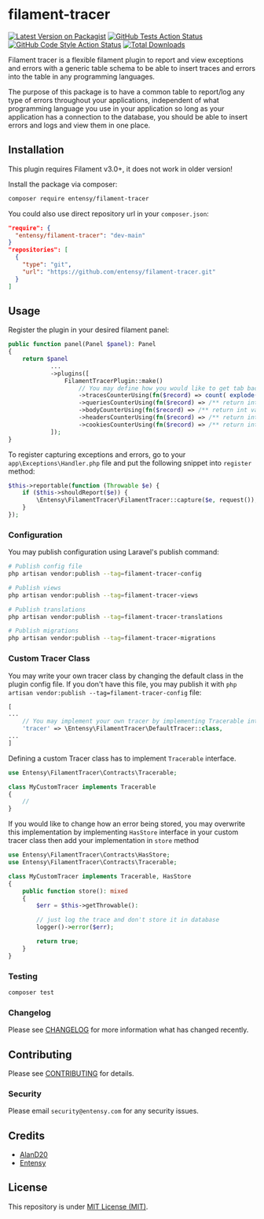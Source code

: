 # filament-tracer

[![Latest Version on Packagist](https://img.shields.io/packagist/v/entensy/filament-tracer.svg?style=flat-square)](https://packagist.org/packages/entensy/filament-tracer)
[![GitHub Tests Action Status](https://img.shields.io/github/actions/workflow/status/entensy/filament-tracer/run-tests.yml?branch=main&label=tests&style=flat-square)](https://github.com/entensy/filament-tracer/actions?query=workflow%3Arun-tests+branch%3Amain)
[![GitHub Code Style Action Status](https://img.shields.io/github/actions/workflow/status/entensy/filament-tracer/fix-php-code-style-issues.yml?branch=main&label=code%20style&style=flat-square)](https://github.com/entensy/filament-tracer/actions?query=workflow%3A"Fix+PHP+code+style+issues"+branch%3Amain)
[![Total Downloads](https://img.shields.io/packagist/dt/entensy/filament-tracer.svg?style=flat-square)](https://packagist.org/packages/entensy/filament-tracer)

Filament tracer is a flexible filament plugin to report and view exceptions and
errors with a generic table schema to be able to insert traces and errors into
the table in any programming languages.

The purpose of this package is to have a common table to report/log any type of
errors throughout your applications, independent of what programming language
you use in your application so long as your application has a connection to the
database, you should be able to insert errors and logs and view them in one
place.

## Installation

This plugin requires Filament v3.0+, it does not work in older version!

Install the package via composer:

```bash
composer require entensy/filament-tracer
```

You could also use direct repository url in your `composer.json`:

```json
"require": {
  "entensy/filament-tracer": "dev-main"
}
"repositories": [
  {
    "type": "git",
    "url": "https://github.com/entensy/filament-tracer.git"
  }
]
```

## Usage

Register the plugin in your desired filament panel:

```php
public function panel(Panel $panel): Panel
{
    return $panel
            ...
            ->plugins([
                FilamentTracerPlugin::make()
                    // You may define how you would like to get tab badge numbers, these must return int type
                    ->tracesCounterUsing(fn($record) => count( explode(PHP_EOL, $record->traces) ) ?? 0),
                    ->queriesCounterUsing(fn($record) => /** return int value */),
                    ->bodyCounterUsing(fn($record) => /** return int value */),
                    ->headersCounterUsing(fn($record) => /** return int value */),
                    ->cookiesCounterUsing(fn($record) => /** return int value */),
            ]);
}
```

To register capturing exceptions and errors, go to your
`app\Exceptions\Handler.php` file and put the following snippet into `register`
method:

```php
$this->reportable(function (Throwable $e) {
    if ($this->shouldReport($e)) {
        \Entensy\FilamentTracer\FilamentTracer::capture($e, request());
    }
});
```

### Configuration

You may publish configuration using Laravel's publish command:

```bash
# Publish config file
php artisan vendor:publish --tag=filament-tracer-config

# Publish views
php artisan vendor:publish --tag=filament-tracer-views

# Publish translations
php artisan vendor:publish --tag=filament-tracer-translations

# Publish migrations
php artisan vendor:publish --tag=filament-tracer-migrations
```

### Custom Tracer Class

You may write your own tracer class by changing the default class in the plugin
config file. If you don't have this file, you may publish it with
`php artisan vendor:publish --tag=filament-tracer-config` file:

```php
[
...
    // You may implement your own tracer by implementing Tracerable interface
    'tracer' => \Entensy\FilamentTracer\DefaultTracer::class,
...
]
```

Defining a custom Tracer class has to implement `Tracerable` interface.

```php
use Entensy\FilamentTracer\Contracts\Tracerable;

class MyCustomTracer implements Tracerable
{
    //
}
```

If you would like to change how an error being stored, you may overwrite this
implementation by implementing `HasStore` interface in your custom tracer class
then add your implementation in `store` method

```php
use Entensy\FilamentTracer\Contracts\HasStore;
use Entensy\FilamentTracer\Contracts\Tracerable;

class MyCustomTracer implements Tracerable, HasStore
{
    public function store(): mixed
    {
        $err = $this->getThrowable():

        // just log the trace and don't store it in database
        logger()->error($err);

        return true;
    }
}
```

### Testing

```bash
composer test
```

### Changelog

Please see [CHANGELOG](CHANGELOG.md) for more information what has changed
recently.

## Contributing

Please see [CONTRIBUTING](CONTRIBUTING.md) for details.

### Security

Please email `security@entensy.com` for any security issues.

## Credits

-   [AlanD20](https://github.com/AlanD20)
-   [Entensy](https://github.com/entensy)

## License

This repository is under [MIT License (MIT)](LICENSE).
